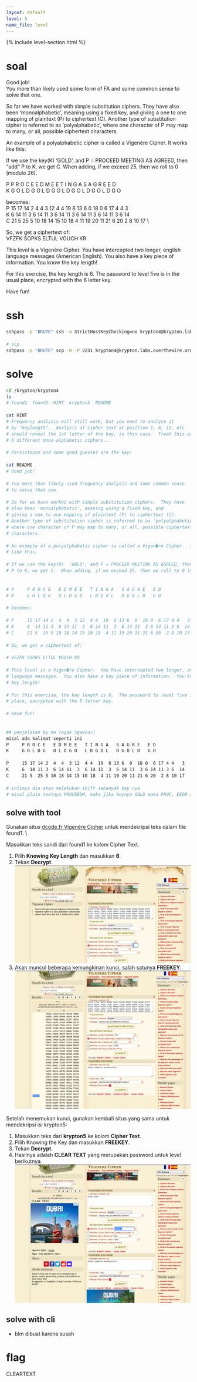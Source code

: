 ```yaml
---
layout: default
level: 5
name_file: level
---
```


{% include level-section.html %}

# soal
Good job! \
You more than likely used some form of FA and some common sense to solve that one.

So far we have worked with simple substitution ciphers. They have also been ‘monoalphabetic’, meaning using a fixed key, and giving a one to one mapping of plaintext (P) to ciphertext (C). Another type of substitution cipher is referred to as ‘polyalphabetic’, where one character of P may map to many, or all, possible ciphertext characters.

An example of a polyalphabetic cipher is called a Vigenère Cipher. It works like this:

If we use the key(K) ‘GOLD’, and P = PROCEED MEETING AS AGREED, then “add” P to K, we get C. When adding, if we exceed 25, then we roll to 0 (modulo 26).

P P R O C E E D M E E T I N G A S A G R E E D \
K G O L D G O L D G O L D G O L D G O L D G O

becomes: \
P 15 17 14 2 4 4 3 12 4 4 19 8 13 6 0 18 0 6 17 4 4 3 \
K 6 14 11 3 6 14 11 3 6 14 11 3 6 14 11 3 6 14 11 3 6 14 \
C 21 5 25 5 10 18 14 15 10 18 4 11 19 20 11 21 6 20 2 8 10 17 \

So, we get a ciphertext of: \
VFZFK SOPKS ELTUL VGUCH KR

This level is a Vigenère Cipher. You have intercepted two longer, english language messages (American English). You also have a key piece of information. You know the key length!

For this exercise, the key length is 6. The password to level five is in the usual place, encrypted with the 6 letter key.

Have fun!

# ssh
```bash
sshpass -p "BRUTE" ssh -o StrictHostKeyChecking=no krypton4@krypton.labs.overthewire.org -p 2231

# scp
sshpass -p "BRUTE" scp -R -P 2231 krypton4@krypton.labs.overthewire.org:/krypton/krypton4/* krypton4
```

# solve
```bash
cd /krypton/krypton4
ls
# found1  found2  HINT  krypton5  README

cat HINT 
# Frequency analysis will still work, but you need to analyse it
# by "keylength".  Analysis of cipher text at position 1, 6, 12, etc
# should reveal the 1st letter of the key, in this case.  Treat this as
# 6 different mono-alphabetic ciphers...

# Persistence and some good guesses are the key!

cat README 
# Good job!

# You more than likely used frequency analysis and some common sense
# to solve that one.

# So far we have worked with simple substitution ciphers.  They have
# also been 'monoalphabetic', meaning using a fixed key, and 
# giving a one to one mapping of plaintext (P) to ciphertext (C).
# Another type of substitution cipher is referred to as 'polyalphabetic',
# where one character of P may map to many, or all, possible ciphertext 
# characters.

# An example of a polyalphabetic cipher is called a Vigen�re Cipher.  It works
# like this:

# If we use the key(K)  'GOLD', and P = PROCEED MEETING AS AGREED, then "add"
# P to K, we get C.  When adding, if we exceed 25, then we roll to 0 (modulo 26).


# P     P R O C E   E D M E E   T I N G A   S A G R E   E D
# K     G O L D G   O L D G O   L D G O L   D G O L D   G O

# becomes:

# P     15 17 14 2  4  4  3 12  4 4  19  8 13 6  0  18 0  6 17 4 4   3
# K     6  14 11 3  6 14 11  3  6 14 11  3  6 14 11  3 6 14 11 3 6  14
# C     21 5  25 5 10 18 14 15 10 18  4 11 19 20 11 21 6 20  2 8 10 17

# So, we get a ciphertext of:

# VFZFK SOPKS ELTUL VGUCH KR

# This level is a Vigen�re Cipher.  You have intercepted two longer, english 
# language messages.  You also have a key piece of information.  You know the 
# key length!

# For this exercise, the key length is 6.  The password to level five is in the usual
# place, encrypted with the 6 letter key.

# Have fun!


## penjelasan by me (agak ngawour)
misal ada kalimat seperti ini
P     P R O C E   E D M E E   T I N G A   S A G R E   E D
K     G O L D G   O L D G O   L D G O L   D G O L D   G O

P     15 17 14 2  4  4  3 12  4 4  19  8 13 6  0  18 0  6 17 4 4   3
K     6  14 11 3  6 14 11  3  6 14 11  3  6 14 11  3 6 14 11 3 6  14
C     21 5  25 5 10 18 14 15 10 18  4 11 19 20 11 21 6 20  2 8 10 17

# intinya dia akan melakukan shift sebanyak key nya
# misal plain textnya PROCEEDM, maka jika keynya GOLD maka PROC, EEDM akan dilakukan shift sebanyak keynya 15 17 144 2 di shift dengan 6 14 11 3 menjadi 21 5 25 5
```

## solve with tool
Gunakan situs [dcode.fr Vigenère Cipher](https://www.dcode.fr/vigenere-cipher) untuk mendekripsi teks dalam file found1. \

Masukkan teks sandi dari found1 ke kolom Cipher Text.
1. Pilih **Knowing Key Length** dan masukkan **6**.
2. Tekan **Decrypt**. \
![alt text](docs/images/image-3.png)
3. Akan muncul beberapa kemungkinan kunci, salah satunya **FREEKEY**. \
![alt text](docs/images/image-4.png)

Setelah menemukan kunci, gunakan kembali situs yang sama untuk mendekripsi isi krypton5:
1. Masukkan teks dari **krypton5** ke kolom **Cipher Text**.
2. Pilih Knowing the Key dan masukkan **FREEKEY**.
3. Tekan **Decrypt**.
4. Hasilnya adalah **CLEAR TEXT** yang merupakan password untuk level berikutnya. \
![alt text](docs/images/image-5.png)

## solve with cli
- blm dibuat karena susah

# flag
CLEARTEXT